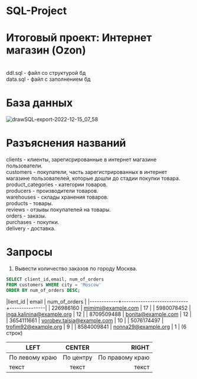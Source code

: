 # SQL-Project
# Итоговый проект: Интернет магазин (Ozon) 
<br/> ddl.sql - файл со структурой бд
<br/> data.sql - файл с заполнением бд
# База данных
![drawSQL-export-2022-12-15_07_58](https://user-images.githubusercontent.com/114655283/207776379-3e7095ab-69a3-4261-97c2-4349dd190838.png)

# Разъяснения названий
clients - клиенты, зарегисрированные в интернет магазине пользователи.
<br/> customers - покупатели, часть зарегистрированных в интернет магазине пользователей, которые дошли до стадии покупки товара. 
<br/> product_categories - категории товаров. 
<br/> producers - производители товаров.
<br/> warehouses - склады хранения товаров. 
<br/> products - товары. 
<br/> reviews - отзывы покупателей на товары.
<br/> orders - заказы.
<br/> purchases - покупки. 
<br/> delivery - доставка. 

# Запросы
1. Вывести количество заказов по городу Москва.
```sql
SELECT client_id,email, num_of_orders 
FROM customers WHERE city = 'Moscow' 
ORDER BY num_of_orders DESC;
```

|lient_id  |           email            | num_of_orders |
|------------+----------------------------+---------------|
|  226986160 | mimimi@example.com         |            17 |
| 5980078452 | inga.kalinina@example.org  |            12 |
| 8709509488 | bonita@example.com         |            12 |
| 3654111661 | vorobev.taisia@example.com |            10 |
| 5076174497 | trofim92@example.org       |             9 |
| 8584009841 | nonna29@example.org        |             1 |
(6 строк)


| LEFT | CENTER | RIGHT |
|----------------|:---------:|----------------:|
| По левому краю | По центру | По правому краю |
| текст | текст | текст |
